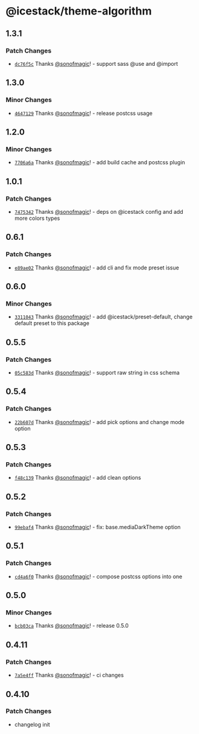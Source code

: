 # @icestack/theme-algorithm

## 1.3.1

### Patch Changes

- [`dc76f5c`](https://github.com/sonofmagic/icestack/commit/dc76f5c4c3f06aba8f2d0f8982d48ddadf7ec741) Thanks [@sonofmagic](https://github.com/sonofmagic)! - support sass @use and @import

## 1.3.0

### Minor Changes

- [`4647129`](https://github.com/sonofmagic/icestack/commit/4647129503b4f4872a354772d65daf8a42403594) Thanks [@sonofmagic](https://github.com/sonofmagic)! - release postcss usage

## 1.2.0

### Minor Changes

- [`7706a6a`](https://github.com/sonofmagic/icestack/commit/7706a6aa6ef786308612e9680104fcc485cdd6d0) Thanks [@sonofmagic](https://github.com/sonofmagic)! - add build cache and postcss plugin

## 1.0.1

### Patch Changes

- [`7475342`](https://github.com/sonofmagic/icestack/commit/747534263ba1dba873afc8bd409160e189a75e54) Thanks [@sonofmagic](https://github.com/sonofmagic)! - deps on @icestack config and add more colors types

## 0.6.1

### Patch Changes

- [`e89ae02`](https://github.com/sonofmagic/icestack/commit/e89ae02b3d0a826a365e97956923b02429fc74ad) Thanks [@sonofmagic](https://github.com/sonofmagic)! - add cli and fix mode preset issue

## 0.6.0

### Minor Changes

- [`3311043`](https://github.com/sonofmagic/icestack/commit/33110430aa11e6bd2b58ffcdbd7434df4814c272) Thanks [@sonofmagic](https://github.com/sonofmagic)! - add @icestack/preset-default, change default preset to this package

## 0.5.5

### Patch Changes

- [`05c583d`](https://github.com/sonofmagic/icestack/commit/05c583d0683a87069fa9777c847c2784de4336cf) Thanks [@sonofmagic](https://github.com/sonofmagic)! - support raw string in css schema

## 0.5.4

### Patch Changes

- [`22b607d`](https://github.com/sonofmagic/icestack/commit/22b607d939d2a7c1794f179c6fffed41c7436efb) Thanks [@sonofmagic](https://github.com/sonofmagic)! - add pick options and change mode option

## 0.5.3

### Patch Changes

- [`f48c139`](https://github.com/sonofmagic/icestack/commit/f48c1390111741f21d98c2d8f5117e8ef0d5d080) Thanks [@sonofmagic](https://github.com/sonofmagic)! - add clean options

## 0.5.2

### Patch Changes

- [`99ebaf4`](https://github.com/sonofmagic/icestack/commit/99ebaf459d0727f7f57111827362456f2a9f3f27) Thanks [@sonofmagic](https://github.com/sonofmagic)! - fix: base.mediaDarkTheme option

## 0.5.1

### Patch Changes

- [`cd4a6f0`](https://github.com/sonofmagic/icestack/commit/cd4a6f020fea5164011476f61385322a593f994f) Thanks [@sonofmagic](https://github.com/sonofmagic)! - compose postcss options into one

## 0.5.0

### Minor Changes

- [`bcb03ca`](https://github.com/sonofmagic/icestack/commit/bcb03ca5b64672e0467ea047cb8c546a0ad57091) Thanks [@sonofmagic](https://github.com/sonofmagic)! - release 0.5.0

## 0.4.11

### Patch Changes

- [`7a5e4ff`](https://github.com/sonofmagic/icestack/commit/7a5e4ff8f0be55f5377c6c28f11c8badb6f6246a) Thanks [@sonofmagic](https://github.com/sonofmagic)! - ci changes

## 0.4.10

### Patch Changes

- changelog init

